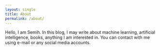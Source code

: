 ```yaml
---
layout: single
title: About
permalink: /about/
---
```


Hello, I am Semih. In this blog, I may write about machine learning, artificial intelligence, books, anything I am interested in.
You can contact with me using e-mail or any social media accounts.
